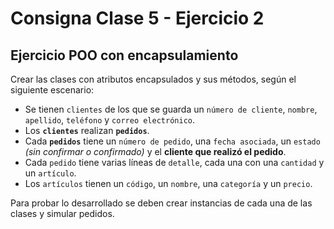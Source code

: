 # Consigna Clase 5 - Ejercicio 2
## Ejercicio POO con encapsulamiento
Crear las clases con atributos encapsulados y sus métodos, según el siguiente escenario:
- Se tienen `clientes` de los que se guarda un `número de cliente`, `nombre`, `apellido`, `teléfono` y `correo electrónico`.
- Los **`clientes`** realizan **`pedidos`**. 
- Cada **`pedidos`** tiene un `número de pedido`, una `fecha asociada`, un
`estado` _(sin confirmar o confirmado)_ y el **cliente que realizó el pedido**.
- Cada `pedido` tiene varias líneas de `detalle`, cada una con una `cantidad` y un `artículo`.
- Los `artículos` tienen un `código`, un `nombre`, una `categoría` y un `precio`.
  
Para probar lo desarrollado se deben crear instancias de cada una de las clases y simular pedidos.